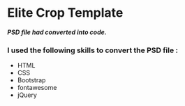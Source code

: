 # Elite Crop Template

**_PSD file had converted into code._**

### I used the following skills to convert the PSD file :

- HTML
- CSS
- Bootstrap
- fontawesome
- jQuery
